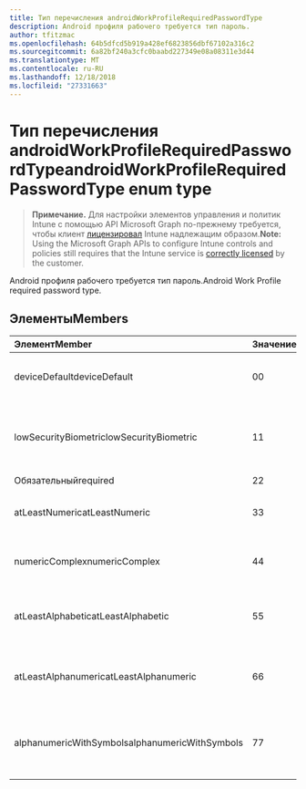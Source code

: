 ```yaml
---
title: Тип перечисления androidWorkProfileRequiredPasswordType
description: Android профиля рабочего требуется тип пароль.
author: tfitzmac
ms.openlocfilehash: 64b5dfcd5b919a428ef6823856dbf67102a316c2
ms.sourcegitcommit: 6a82bf240a3cfc0baabd227349e08a08311e3d44
ms.translationtype: MT
ms.contentlocale: ru-RU
ms.lasthandoff: 12/18/2018
ms.locfileid: "27331663"
---
```

# <a name="androidworkprofilerequiredpasswordtype-enum-type"></a><span data-ttu-id="915fa-103">Тип перечисления androidWorkProfileRequiredPasswordType</span><span class="sxs-lookup"><span data-stu-id="915fa-103">androidWorkProfileRequiredPasswordType enum type</span></span>

> <span data-ttu-id="915fa-104">**Примечание.** Для настройки элементов управления и политик Intune с помощью API Microsoft Graph по-прежнему требуется, чтобы клиент [лицензировал](https://go.microsoft.com/fwlink/?linkid=839381) Intune надлежащим образом.</span><span class="sxs-lookup"><span data-stu-id="915fa-104">**Note:** Using the Microsoft Graph APIs to configure Intune controls and policies still requires that the Intune service is [correctly licensed](https://go.microsoft.com/fwlink/?linkid=839381) by the customer.</span></span>

<span data-ttu-id="915fa-105">Android профиля рабочего требуется тип пароль.</span><span class="sxs-lookup"><span data-stu-id="915fa-105">Android Work Profile required password type.</span></span>
## <a name="members"></a><span data-ttu-id="915fa-106">Элементы</span><span class="sxs-lookup"><span data-stu-id="915fa-106">Members</span></span>
|<span data-ttu-id="915fa-107">Элемент</span><span class="sxs-lookup"><span data-stu-id="915fa-107">Member</span></span>|<span data-ttu-id="915fa-108">Значение</span><span class="sxs-lookup"><span data-stu-id="915fa-108">Value</span></span>|<span data-ttu-id="915fa-109">Описание</span><span class="sxs-lookup"><span data-stu-id="915fa-109">Description</span></span>|
|:---|:---|:---|
|<span data-ttu-id="915fa-110">deviceDefault</span><span class="sxs-lookup"><span data-stu-id="915fa-110">deviceDefault</span></span>|<span data-ttu-id="915fa-111">0</span><span class="sxs-lookup"><span data-stu-id="915fa-111">0</span></span>|<span data-ttu-id="915fa-112">Значение по умолчанию устройства, без цели.</span><span class="sxs-lookup"><span data-stu-id="915fa-112">Device default value, no intent.</span></span>|
|<span data-ttu-id="915fa-113">lowSecurityBiometric</span><span class="sxs-lookup"><span data-stu-id="915fa-113">lowSecurityBiometric</span></span>|<span data-ttu-id="915fa-114">1</span><span class="sxs-lookup"><span data-stu-id="915fa-114">1</span></span>|<span data-ttu-id="915fa-115">Биометрия низкой безопасности на основе пароль.</span><span class="sxs-lookup"><span data-stu-id="915fa-115">Low security biometrics based password required.</span></span>|
|<span data-ttu-id="915fa-116">Обязательный</span><span class="sxs-lookup"><span data-stu-id="915fa-116">required</span></span>|<span data-ttu-id="915fa-117">2</span><span class="sxs-lookup"><span data-stu-id="915fa-117">2</span></span>|<span data-ttu-id="915fa-118">Обязательный.</span><span class="sxs-lookup"><span data-stu-id="915fa-118">Required.</span></span>|
|<span data-ttu-id="915fa-119">atLeastNumeric</span><span class="sxs-lookup"><span data-stu-id="915fa-119">atLeastNumeric</span></span>|<span data-ttu-id="915fa-120">3</span><span class="sxs-lookup"><span data-stu-id="915fa-120">3</span></span>|<span data-ttu-id="915fa-121">Требуется по крайней мере цифровой пароль.</span><span class="sxs-lookup"><span data-stu-id="915fa-121">At least numeric password required.</span></span>|
|<span data-ttu-id="915fa-122">numericComplex</span><span class="sxs-lookup"><span data-stu-id="915fa-122">numericComplex</span></span>|<span data-ttu-id="915fa-123">4</span><span class="sxs-lookup"><span data-stu-id="915fa-123">4</span></span>|<span data-ttu-id="915fa-124">Числовой сложный пароль.</span><span class="sxs-lookup"><span data-stu-id="915fa-124">Numeric complex password required.</span></span>|
|<span data-ttu-id="915fa-125">atLeastAlphabetic</span><span class="sxs-lookup"><span data-stu-id="915fa-125">atLeastAlphabetic</span></span>|<span data-ttu-id="915fa-126">5</span><span class="sxs-lookup"><span data-stu-id="915fa-126">5</span></span>|<span data-ttu-id="915fa-127">Требуется по крайней мере к буквам и цифрам пароль.</span><span class="sxs-lookup"><span data-stu-id="915fa-127">At least alphabetic password required.</span></span>|
|<span data-ttu-id="915fa-128">atLeastAlphanumeric</span><span class="sxs-lookup"><span data-stu-id="915fa-128">atLeastAlphanumeric</span></span>|<span data-ttu-id="915fa-129">6</span><span class="sxs-lookup"><span data-stu-id="915fa-129">6</span></span>|<span data-ttu-id="915fa-130">Требуется по крайней мере буквенно-цифровой пароль.</span><span class="sxs-lookup"><span data-stu-id="915fa-130">At least alphanumeric password required.</span></span>|
|<span data-ttu-id="915fa-131">alphanumericWithSymbols</span><span class="sxs-lookup"><span data-stu-id="915fa-131">alphanumericWithSymbols</span></span>|<span data-ttu-id="915fa-132">7</span><span class="sxs-lookup"><span data-stu-id="915fa-132">7</span></span>|<span data-ttu-id="915fa-133">По крайней мере буквенно-цифровых с символы пароль.</span><span class="sxs-lookup"><span data-stu-id="915fa-133">At least alphanumeric with symbols password required.</span></span>|



